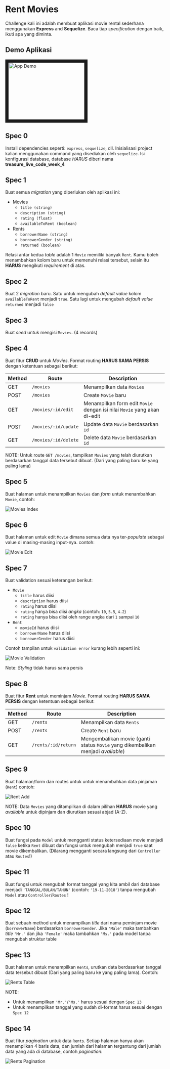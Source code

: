 # Rent Movies

Challenge kali ini adalah membuat aplikasi movie rental sederhana menggunakan **Express** and 
**Sequelize**.
Baca tiap *specification* dengan baik, ikuti apa yang diminta.

## Demo Aplikasi

<a href="http://www.youtube.com/watch?feature=player_embedded&v=EdNlTeg19IA" target="_blank"><img src="http://img.youtube.com/vi/EdNlTeg19IA/0.jpg" alt="App Demo" width="240" height="180" border="10" /></a>

## Spec 0
Install dependencies seperti: `express`, `sequelize`, dll. Inisialisasi project kalian menggunakan
command yang disediakan oleh `sequelize`. Isi konfigurasi database, database *HARUS* diberi nama
**treasure_live_code_week_4**

## Spec 1
Buat semua *migration* yang diperlukan oleh aplikasi ini:
- Movies
  - `title (string)`
  - `description (string)`
  - `rating (float)`
  - `availableToRent (boolean)`
- Rents
  - `borrowerName (string)`
  - `borrowerGender (string)`
  - `returned (boolean)`

Relasi antar kedua *table* adalah 1 `Movie` memiliki banyak `Rent`. Kamu boleh menambahkan kolom baru untuk memenuhi relasi tersebut, selain itu **HARUS** mengikuti *requirement* di atas.

## Spec 2
Buat 2 *migration* baru. Satu untuk mengubah *default value* kolom `availableToRent` menjadi `true`. Satu lagi untuk mengubah *default value* `returned` menjadi `false`

## Spec 3
Buat *seed* untuk mengisi `Movies`. (4 records)

## Spec 4
Buat fitur **CRUD** untuk *Movies*. Format routing **HARUS SAMA PERSIS** dengan ketentuan sebagai berikut:

| Method | Route             | Description    |
|--------|-------------------|----------------|
| GET    | `/movies`            | Menampilkan data `Movies` |
| POST   | `/movies`            | Create `Movie` baru |
| GET    | `/movies/:id/edit`   | Menampilkan form edit `Movie` dengan isi nilai `Movie` yang akan di-edit |
| POST   | `/movies/:id/update` | Update data `Movie` berdasarkan `id` |
| GET    | `/movies/:id/delete` | Delete data `Movie` berdasarkan `id` |

NOTE: Untuk route `GET /movies`, tampilkan `Movies` yang telah diurutkan berdasarkan tanggal data tersebut dibuat. (Dari yang paling baru ke yang paling lama)

## Spec 5
Buat halaman untuk menampilkan `Movies` dan *form* untuk menambahkan `Movie`, contoh:

![Movies Index](./movies-index.png "Movies Index")

## Spec 6
Buat halaman untuk edit `Movie` dimana semua data nya ter-*populate* sebagai value di masing-masing input-nya. contoh:

![Movie Edit](./movie-edit.png "Movie Edit")

## Spec 7
Buat validation sesuai keterangan berikut:
- `Movie`
  - `title` harus diisi
  - `description` harus diisi
  - `rating` harus diisi
  - `rating` hanya bisa diisi *angka* (contoh: `10`, `5.5`, `4.2`)
  - `rating` hanya bisa diisi oleh range angka dari `1` sampai `10`
- `Rent`
  - `movieId` harus diisi
  - `borrowerName` harus diisi
  - `borrowerGender` harus diisi

Contoh tampilan untuk `validation error` kurang lebih seperti ini:

![Movie Validation](./movie-add-validation-error.png "Movie Validation")

Note: *Styling* tidak harus sama persis

## Spec 8
Buat fitur **Rent** untuk meminjam *Movie*. Format routing **HARUS SAMA PERSIS** dengan ketentuan sebagai berikut:

| Method | Route             | Description    |
|--------|-------------------|----------------|
| GET    | `/rents`            | Menampilkan data `Rents` |
| POST   | `/rents`            | Create `Rent` baru |
| GET    | `/rents/:id/return`   | Mengembalikan movie (ganti status `Movie` yang dikembalikan menjadi *available*) |

## Spec 9
Buat halaman/form dan routes untuk untuk menambahkan data pinjaman (`Rent`) contoh:

![Rent Add](./rent-add.png "Rent Add")

NOTE: Data `Movies` yang ditampilkan di dalam pilihan **HARUS** movie yang *available* untuk dipinjam dan diurutkan sesuai abjad (A-Z).

## Spec 10
Buat fungsi pada `Model` untuk mengganti status ketersediaan movie menjadi `false` ketika `Rent` dibuat dan fungsi untuk mengubah menjadi `true` saat movie dikembalikan. (Dilarang mengganti secara langsung dari `Controller` atau `Routes`!)

## Spec 11
Buat fungsi untuk mengubah format tanggal yang kita ambil dari database menjadi `'TANGGAL/BULAN/TAHUN'` (contoh: `'19-11-2018'`) tanpa mengubah `Model` atau `Controller`/`Routes` !

## Spec 12
Buat sebuah method untuk menampilkan *title* dari nama peminjam movie (`borrowerName`) berdasarkan `borrowerGender`. Jika `'Male'` maka tambahkan *title* `'Mr.'` dan jika `'Female'` maka tambahkan `'Ms.'` pada model tanpa mengubah struktur table

## Spec 13
Buat halaman untuk menampilkan `Rents`, urutkan data berdasarkan tanggal data tersebut dibuat (Dari yang paling baru ke yang paling lama). Contoh:

![Rents Table](./rents-table.png "Rents Table")

NOTE:
- Untuk menampilkan `'Mr.'`/`'Ms.'` harus sesuai dengan `Spec 13`
- Untuk menampilkan tanggal yang sudah di-format harus sesuai dengan `Spec 12`

## Spec 14
Buat fitur *pagination* untuk data `Rents`. Setiap halaman hanya akan menampilkan 4 baris data, dan
jumlah dari halaman tergantung dari jumlah data yang ada di database, contoh *pagination*:

![Rents Pagination](./rents-pagination.png)
